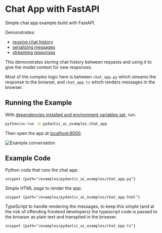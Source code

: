 # Chat App with FastAPI

Simple chat app example build with FastAPI.

Demonstrates:

* [reusing chat history](../message-history.md)
* [serializing messages](../message-history.md#accessing-messages-from-results)
* [streaming responses](../output.md#streamed-results)

This demonstrates storing chat history between requests and using it to give the model context for new responses.

Most of the complex logic here is between `chat_app.py` which streams the response to the browser,
and `chat_app.ts` which renders messages in the browser.

## Running the Example

With [dependencies installed and environment variables set](./setup.md#usage), run:

```bash
python/uv-run -m pydantic_ai_examples.chat_app
```

Then open the app at [localhost:8000](http://localhost:8000).

![Example conversation](../img/chat-app-example.png)

## Example Code

Python code that runs the chat app:

```snippet {path="/examples/pydantic_ai_examples/chat_app.py"}```

Simple HTML page to render the app:

```snippet {path="/examples/pydantic_ai_examples/chat_app.html"}```

TypeScript to handle rendering the messages, to keep this simple (and at the risk of offending frontend developers) the typescript code is passed to the browser as plain text and transpiled in the browser.

```snippet {path="/examples/pydantic_ai_examples/chat_app.ts"}```
